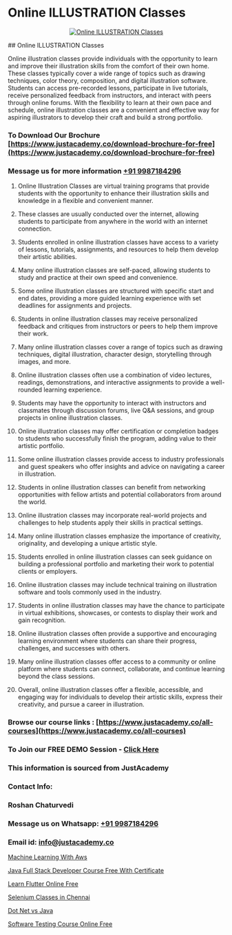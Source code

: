 # Online ILLUSTRATION Classes

<p align="center">
  <a href="https://justacademy.co/all-courses">
    <img src="https://ibb.co/CngWr2j" alt="Online ILLUSTRATION Classes">
  </a>
</p>
## Online ILLUSTRATION Classes

Online illustration classes provide individuals with the opportunity to learn and improve their illustration skills from the comfort of their own home. These classes typically cover a wide range of topics such as drawing techniques, color theory, composition, and digital illustration software. Students can access pre-recorded lessons, participate in live tutorials, receive personalized feedback from instructors, and interact with peers through online forums. With the flexibility to learn at their own pace and schedule, online illustration classes are a convenient and effective way for aspiring illustrators to develop their craft and build a strong portfolio.
### To Download Our Brochure [https://www.justacademy.co/download-brochure-for-free](https://www.justacademy.co/download-brochure-for-free)
### Message us for more information [+91 9987184296](https://api.whatsapp.com/send?phone=919987184296)
1) Online Illustration Classes are virtual training programs that provide students with the opportunity to enhance their illustration skills and knowledge in a flexible and convenient manner.

2) These classes are usually conducted over the internet, allowing students to participate from anywhere in the world with an internet connection.

3) Students enrolled in online illustration classes have access to a variety of lessons, tutorials, assignments, and resources to help them develop their artistic abilities.

4) Many online illustration classes are self-paced, allowing students to study and practice at their own speed and convenience.

5) Some online illustration classes are structured with specific start and end dates, providing a more guided learning experience with set deadlines for assignments and projects.

6) Students in online illustration classes may receive personalized feedback and critiques from instructors or peers to help them improve their work.

7) Many online illustration classes cover a range of topics such as drawing techniques, digital illustration, character design, storytelling through images, and more.

8) Online illustration classes often use a combination of video lectures, readings, demonstrations, and interactive assignments to provide a well-rounded learning experience.

9) Students may have the opportunity to interact with instructors and classmates through discussion forums, live Q&A sessions, and group projects in online illustration classes.

10) Online illustration classes may offer certification or completion badges to students who successfully finish the program, adding value to their artistic portfolio.

11) Some online illustration classes provide access to industry professionals and guest speakers who offer insights and advice on navigating a career in illustration.

12) Students in online illustration classes can benefit from networking opportunities with fellow artists and potential collaborators from around the world.

13) Online illustration classes may incorporate real-world projects and challenges to help students apply their skills in practical settings.

14) Many online illustration classes emphasize the importance of creativity, originality, and developing a unique artistic style.

15) Students enrolled in online illustration classes can seek guidance on building a professional portfolio and marketing their work to potential clients or employers.

16) Online illustration classes may include technical training on illustration software and tools commonly used in the industry.

17) Students in online illustration classes may have the chance to participate in virtual exhibitions, showcases, or contests to display their work and gain recognition.

18) Online illustration classes often provide a supportive and encouraging learning environment where students can share their progress, challenges, and successes with others.

19) Many online illustration classes offer access to a community or online platform where students can connect, collaborate, and continue learning beyond the class sessions.

20) Overall, online illustration classes offer a flexible, accessible, and engaging way for individuals to develop their artistic skills, express their creativity, and pursue a career in illustration.

### Browse our course links : [https://www.justacademy.co/all-courses](https://www.justacademy.co/all-courses) 
### To Join our FREE DEMO Session - [Click Here](https://www.justacademy.co/register-for-course-demo)


### This information is sourced from JustAcademy
### Contact Info:
### Roshan Chaturvedi
### Message us on Whatsapp: [+91 9987184296](https://api.whatsapp.com/send?phone=919987184296)
### Email id: [info@justacademy.co](mailto:info@justacademy.co)
                
[Machine Learning With Aws](https://www.linkedin.com/pulse/machine-learning-aws-justacademy-coventry-e04ae?trackingId=YufClbJ8%2FgbTlbsGVDwbcg%3D%3D&lipi=urn%3Ali%3Apage%3Ad_flagship3_company_admin%3BJZ1BlOL5QLWznvJO1ReiaA%3D%3D)

[Java Full Stack Developer Course Free With Certificate](https://www.linkedin.com/pulse/java-full-stack-developer-course-free-certificate-justacademy-thane-7kauc/)

[Learn Flutter Online Free](https://medium.com/@AkashSingh2052/learn-flutter-online-free-55a66ca8f4c8)

[Selenium Classes in Chennai](https://medium.com/@shivamja27/selenium-classes-in-chennai-6d9be48a2391)

[Dot Net vs Java](https://justacademyin.github.io/justacademy/dot-net-vs-java)

[Software Testing Course Online Free](https://justacademyin.github.io/justacademy/software-testing-course-online-free)

